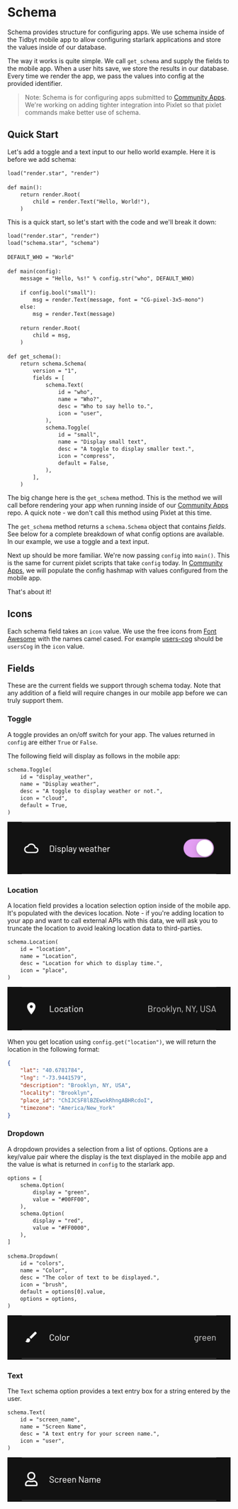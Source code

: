 # Schema
Schema provides structure for configuring apps. We use schema inside of the Tidbyt mobile app to allow configuring starlark applications and store the values inside of our database.

The way it works is quite simple. We call `get_schema` and supply the fields to the mobile app. When a user hits save, we store the results in our database. Every time we render the app, we pass the values into config at the provided identifier.

> Note: Schema is for configuring apps submitted to [Community Apps](https://github.com/tidbyt/community). We're working on adding tighter integration into Pixlet so that pixlet commands make better use of schema.

## Quick Start
Let's add a toggle and a text input to our hello world example. Here it is before we add schema:
```starlark
load("render.star", "render")

def main():
    return render.Root(
        child = render.Text("Hello, World!"),
    )
```

This is a quick start, so let's start with the code and we'll break it down:

```starlark
load("render.star", "render")
load("schema.star", "schema")

DEFAULT_WHO = "World"

def main(config):
	message = "Hello, %s!" % config.str("who", DEFAULT_WHO)

    if config.bool("small"):
        msg = render.Text(message, font = "CG-pixel-3x5-mono")
    else:
        msg = render.Text(message)

    return render.Root(
        child = msg,
    )

def get_schema():
    return schema.Schema(
        version = "1",
        fields = [
            schema.Text(
				id = "who",
				name = "Who?",
				desc = "Who to say hello to.",
				icon = "user",
            ),
            schema.Toggle(
                id = "small",
                name = "Display small text",
                desc = "A toggle to display smaller text.",
                icon = "compress",
                default = False,
            ),
        ],
    )
```

The big change here is the `get_schema` method. This is the method we will call before rendering your app when running inside of our [Community Apps](https://github.com/tidbyt/community) repo. A quick note - we don't call this method using Pixlet at this time.

The `get_schema` method returns a `schema.Schema` object that contains _fields_. See below for a complete breakdown of what config options are available. In our example, we use a toggle and a text input.

Next up should be more familiar. We're now passing `config` into `main()`. This is the same for current pixlet scripts that take `config` today. In [Community Apps](https://github.com/tidbyt/community), we will populate the config hashmap with values configured from the mobile app.

That's about it!

## Icons
Each schema field takes an `icon` value. We use the free icons from [Font Awesome](https://fontawesome.com/) with the names camel cased. For example [users-cog](https://fontawesome.com/v5.15/icons/users-cog?style=solid) should be `usersCog` in the `icon` value.

## Fields
These are the current fields we support through schema today. Note that any addition of a field will require changes in our mobile app before we can truly support them.

### Toggle
A toggle provides an on/off switch for your app. The values returned in `config` are either `True` or `False`.

The following field will display as follows in the mobile app:
```starlark
schema.Toggle(
	id = "display_weather",
	name = "Display weather",
	desc = "A toggle to display weather or not.",
	icon = "cloud",
	default = True,
)
```
![toggle example](img/toggle.jpg)

### Location
A location field provides a location selection option inside of the mobile app. It's populated with the devices location. Note - if you're adding location to your app and want to call external APIs with this data, we will ask you to truncate the location to avoid leaking location data to third-parties.

```starlark
schema.Location(
	id = "location",
	name = "Location",
	desc = "Location for which to display time.",
	icon = "place",
)
```

![location example](img/location.jpg)

When you get location using `config.get("location")`, we will return the location in the following format:
```json
{
	"lat": "40.6781784",
	"lng": "-73.9441579",
	"description": "Brooklyn, NY, USA",
	"locality": "Brooklyn",
	"place_id": "ChIJCSF8lBZEwokRhngABHRcdoI",
	"timezone": "America/New_York"
}
```

### Dropdown
A dropdown provides a selection from a list of options. Options are a key/value pair where the display is the text displayed in the mobile app and the value is what is returned in `config` to the starlark app.

```starlark
options = [
	schema.Option(
		display = "green",
		value = "#00FF00",
	),
	schema.Option(
		display = "red",
		value = "#FF0000",
	),
]
	
schema.Dropdown(
	id = "colors",
	name = "Color",
	desc = "The color of text to be displayed.", 
	icon = "brush",
	default = options[0].value,
	options = options,
)
```
![dropdown example](img/dropdown.jpg)

### Text
The `Text` schema option provides a text entry box for a string entered by the user.

```starlark
schema.Text(
	id = "screen_name",
	name = "Screen Name",
	desc = "A text entry for your screen name.",
	icon = "user",
)
```

![text example](img/text.jpg)
